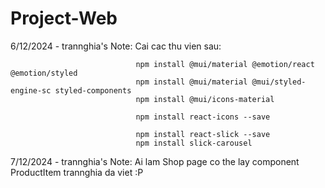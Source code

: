 # Project-Web
6/12/2024 - trannghia's Note: Cai cac thu vien sau:
                                
                                npm install @mui/material @emotion/react @emotion/styled
                                npm install @mui/material @mui/styled-engine-sc styled-components
                                npm install @mui/icons-material

                                npm install react-icons --save

                                npm install react-slick --save
                                npm install slick-carousel

7/12/2024 - trannghia's Note: Ai lam Shop page co the lay component ProductItem trannghia da viet :P
